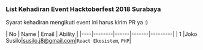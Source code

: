 ### List Kehadiran Event Hacktoberfest 2018 Surabaya

Syarat kehadiran mengikuti event ini harus kirim PR ya :)

| No | Name | Email | Ability |
|----|--------|------|-------|---------|
| 1  |Joko Susilo|susilo.j8@gmail.com|`React Ekosistem`, `PHP`|
